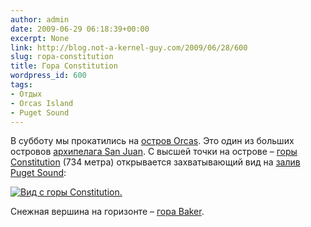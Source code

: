 ```yaml
---
author: admin
date: 2009-06-29 06:18:39+00:00
excerpt: None
link: http://blog.not-a-kernel-guy.com/2009/06/28/600
slug: гора-constitution
title: Гора Constitution
wordpress_id: 600
tags:
- Отдых
- Orcas Island
- Puget Sound
---
```


В субботу мы прокатились на [остров Orcas](http://en.wikipedia.org/wiki/Orcas_Island). Это один из больших островов [архипелага San Juan](http://en.wikipedia.org/wiki/San_Juan_Islands). С высшей точки на острове – [горы Constitution](http://en.wikipedia.org/wiki/Mount_Constitution) (734 метра) открывается захватывающий вид на [залив Puget Sound](http://en.wikipedia.org/wiki/Puget_Sound):

[![Вид с горы Constitution.](/2009/06/mt-constitution-panorama-3-small.jpg)](/2009/06/mt-constitution-panorama-3.jpg)

Снежная вершина на горизонте – [гора Baker](http://en.wikipedia.org/wiki/Mount_Baker).
